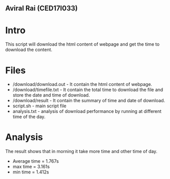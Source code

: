 ## Aviral Rai (CED17I033)
# Intro
This script will download the html content of webpage and get the time to download the content.

# Files
* /download/download.out - It contain the html content of webpage.
* /download/timefile.txt - It contain the total time to download the file and store the date and time of download.
* /download/result - It contain the summary of time and date of download.
* script.sh - main script file
* analysis.txt - analysis of download performance by running at different time of the day.

# Analysis
The result shows that in morning it take more time and other time of day.

* Average time = 1.767s
* max time = 3.161s
* min time = 1.412s

